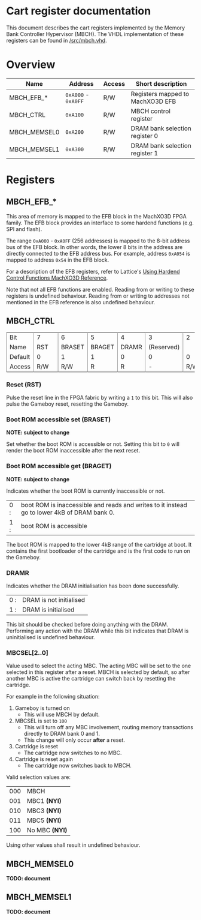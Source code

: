 # Cart register documentation

This document describes the cart registers implemented by the Memory
Bank Controller Hypervisor (MBCH).
The VHDL implementation of these registers can be found in
[/src/mbch.vhd](/src/mbch.vhd).

# Overview

| Name | Address | Access | Short description |
| ---- | ---- | ---- | ---- |
| MBCH_EFB_* | `0xA000` - `0xA0FF` | R/W | Registers mapped to MachXO3D EFB |
| MBCH_CTRL | `0xA100` | R/W | MBCH control register |
| MBCH_MEMSEL0 | `0xA200` | R/W | DRAM bank selection register 0 |
| MBCH_MEMSEL1 | `0xA300` | R/W | DRAM bank selection register 1 |

# Registers

## MBCH_EFB_*

This area of memory is mapped to the EFB block in the MachXO3D FPGA family.
The EFB block provides an interface to some hardend functions (e.g. SPI and flash).

The range `0xA000` - `0xA0FF` (256 addresses) is mapped to the 8-bit address bus
of the EFB block.
In other words, the lower 8 bits in the address are directly connected to the
EFB address bus.
For example, address `0xA054` is mapped to address `0x54` in the EFB block.

For a description of the EFB registers, refer to Lattice's
[Using Hardend Control Functions MachXO3D Reference](/doc\FPGA-TN-02119-1-3-Using-Hardened-Control-Functions-MachXO3D-Reference.pdf).

Note that not all EFB functions are enabled.
Reading from or writing to these registers is undefined behaviour.
Reading from or writing to addresses not mentioned in the EFB reference is
also undefined behaviour.

## MBCH_CTRL

<table class="table-register-description">
    <tr>
        <td>Bit</td>
        <td>7</td>
        <td>6</td>
        <td>5</td>
        <td>4</td>
        <td>3</td>
        <td>2</td>
        <td>1</td>
        <td>0</td>
    </tr>
    <tr>
        <td>Name</td>
        <td>RST</td>
        <td>BRASET</td>
        <td>BRAGET</td>
        <td>DRAMR</td>
        <td>(Reserved)</td>
        <td class="center" colspan="3">MBCSEL[2..0]</td>
    </tr>
    <tr>
        <td>Default</td>
        <td>0</td>
        <td>1</td>
        <td>1</td>
        <td>0</td>
        <td>0</td>
        <td>0</td>
        <td>0</td>
        <td>0</td>
    </tr>
    <tr>
        <td>Access</td>
        <td>R/W</td>
        <td>R/W</td>
        <td>R</td>
        <td>R</td>
        <td>-</td>
        <td>R/W</td>
        <td>R/W</td>
        <td>R/W</td>
    </tr>
</table>

### Reset (RST)

Pulse the reset line in the FPGA fabric by writing a `1` to this bit.
This will also pulse the Gameboy reset, resetting the Gameboy.

### Boot ROM accessible set (BRASET)

**NOTE: subject to change**

Set whether the boot ROM is accessible or not.
Setting this bit to `0` will render the boot ROM inaccessible after the next reset.

### Boot ROM accessible get (BRAGET)

**NOTE: subject to change**

Indicates whether the boot ROM is currently inaccessible or not.

|||
| ---- | ---- |
| 0 : | boot ROM is inaccessible and reads and writes to it instead go to lower 4kB of DRAM bank 0. |
| 1 : | boot ROM is accessible |

The boot ROM is mapped to the lower 4kB range of the cartridge at boot.
It contains the first bootloader of the cartridge and is the first code to run on 
the Gameboy.

### DRAMR

Indicates whether the DRAM initialisation has been done successfully.

|||
| ---- | ---- |
| 0 : | DRAM is not initialised |
| 1 : | DRAM is initialised |

This bit should be checked before doing anything with the DRAM.
Performing any action with the DRAM while this bit indicates that DRAM is 
uninitialised is undefined behaviour.

### MBCSEL[2..0]

Value used to select the acting MBC.
The acting MBC will be set to the one selected in this register after a reset.
MBCH is selected by default, so after another MBC is active the cartridge
can switch back by resetting the cartridge.

For example in the following situation:  
1. Gameboy is turned on
    - This will use MBCH by default.
2. MBCSEL is set to `100`
    - This will turn off any MBC involvement, routing memory transactions
    directly to DRAM bank 0 and 1.
    - This change will only occur **after** a reset.
3. Cartridge is reset
    - The cartridge now switches to no MBC.
4. Cartridge is reset again
    - The cartridge now switches back to MBCH.

Valid selection values are:

|||
| ---- | ---- |
| 000 | MBCH |
| 001 | MBC1 **(NYI)** |
| 010 | MBC3 **(NYI)** |
| 011 | MBC5 **(NYI)** |
| 100 | No MBC **(NYI)** |

Using other values shall result in undefined behaviour.

## MBCH_MEMSEL0

**TODO: document**

## MBCH_MEMSEL1

**TODO: document**

<style>
.table-register-description tr td {
    min-width: 3rem;
    border-left: 1px solid grey;
    border-right: 1px solid grey;
}

.center {
    text-align: center;
}
</style>